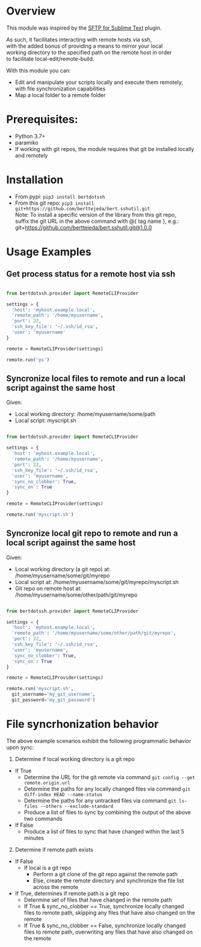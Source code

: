 <a name="top"></a>
<a name="overview"></a>

# Overview

This module was inspired by the [SFTP for Sublime Text](https://codexns.io/products/sftp_for_sublime) plugin.

As such, it facilitates interacting with remote hosts via ssh,<br />
with the added bonus of providing a means to mirror your local<br />
working directory to the specified path on the remote host in order<br />
to facilitate local-edit/remote-build.

With this module you can:

- Edit and manipulate your scripts locally and execute them remotely, <br />
  with file synchronization capabilities
- Map a local folder to a remote folder

# Prerequisites:

- Python 3.7+
- paramiko
- If working with git repos, the module requires that git be installed locally and remotely

# Installation

* From pypi: `pip3 install bertdotssh`
* From this git repo: `pip3 install git+https://github.com/berttejeda/bert.sshutil.git`<br />
  Note: To install a specific version of the library from this git repo, <br />
  suffix the git URL in the above command with @{ tag name }, e.g.: <br />
  git+https://github.com/berttejeda/bert.sshutil.git@1.0.0

# Usage Examples

## Get process status for a remote host via ssh

```python

from bertdotssh.provider import RemoteCLIProvider

settings = {
  'host': 'myhost.example.local', 
  'remote_path': '/home/myusername',
  'port': 22, 
  'ssh_key_file': '~/.ssh/id_rsa', 
  'user': 'myusername'
}

remote = RemoteCLIProvider(settings)

remote.run('ps')
```

## Syncronize local files to remote and run a local script against the same host

Given:
- Local working directory: /home/myusername/some/path
- Local script: myscript.sh

```python

from bertdotssh.provider import RemoteCLIProvider

settings = {
  'host': 'myhost.example.local', 
  'remote_path': '/home/myusername',
  'port': 22, 
  'ssh_key_file': '~/.ssh/id_rsa', 
  'user': 'myusername',
  'sync_no_clobber': True,
  'sync_on': True  
}

remote = RemoteCLIProvider(settings)

remote.run('myscript.sh')
```

## Syncronize local git repo to remote and run a local script against the same host

Given:
- Local working directory (a git repo) at: /home/myusername/some/git/myrepo
- Local script at: /home/myusername/some/git/myrepo/myscript.sh
- Git repo on remote host at: /home/myusername/some/other/path/git/myrepo

```python

from bertdotssh.provider import RemoteCLIProvider

settings = {
  'host': 'myhost.example.local', 
  'remote_path': '/home/myusername/some/other/path/git/myrepo',
  'port': 22, 
  'ssh_key_file': '~/.ssh/id_rsa', 
  'user': 'myusername',
  'sync_no_clobber': True,
  'sync_on': True  
}

remote = RemoteCLIProvider(settings)

remote.run('myscript.sh',
  git_username='my_git_username', 
  git_password='my_git_password')
```

# File syncrhonization behavior

The above example scenarios exhibit the following programmatic behavior upon sync:

1. Determine if local working directory is a git repo
  - If True
      - Determine the URL for the git remote via command `git config --get remote.origin.url`
      - Determine the paths for any locally changed files via command `git diff-index HEAD --name-status`
      - Determine the paths for any untracked files via command `git ls-files --others --exclude-standard`
      - Produce a list of files to sync by combining the output of the above two commands
  - If False
      - Produce a list of files to sync that have changed within the last 5 minutes
2. Determine if remote path exists
  - If False
      - If local is a git repo
        - Perform a git clone of the git repo against the remote path
        - Else, create the remote directory and synchronize the file list across the remote
  - If True, determines if remote path is a git repo
      - Determine set of files that have changed in the remote path
      - If True & sync_no_clobber == True, synchronize locally changed <br />
        files to remote path, skipping any files that have also changed on the remote
      - If True & sync_no_clobber == False, synchronize locally changed <br />
        files to remote path, overwriting any files that have also changed on the remote